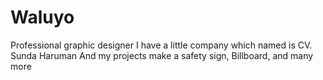 # Waluyo
Professional graphic designer
I have a little company which named is CV. Sunda Haruman
And my projects make a safety sign, Billboard, and many more
